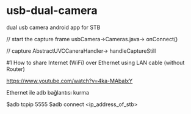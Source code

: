 
# usb-dual-camera
dual usb camera android app for STB

// start the capture frame 
usbCamera->Cameras.java-> onConnect()

// capture
AbstractUVCCaneraHandler-> handleCaptureStill

#1 How to share Internet (WiFi) over Ethernet using LAN cable (without Router)

https://www.youtube.com/watch?v=4ka-MAbalxY

Ethernet ile adb bağlantısı kurma 

$adb tcpip 5555
$adb connect <ip_address_of_stb>


